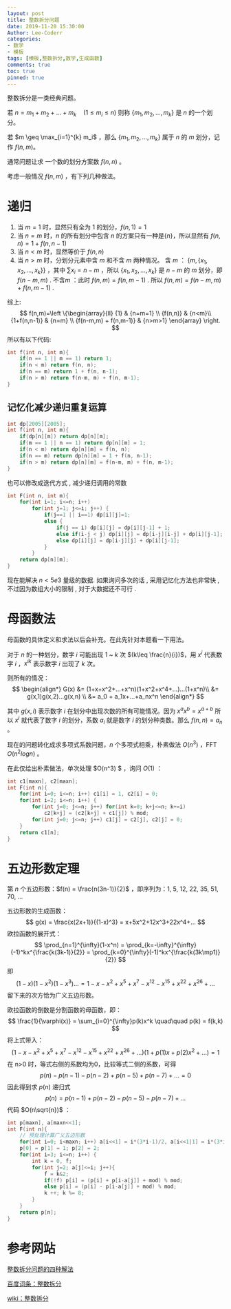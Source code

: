 ```yaml
---
layout: post
title: 整数拆分问题
date: 2019-11-20 15:30:00
Author: Lee-Coderr
categories: 
- 数学
- 模板
tags: [模板,整数拆分,数学,生成函数]
comments: true
toc: true
pinned: true
---
```


整数拆分是一类经典问题。

若 $n=m_1+m_2+...+m_k \quad (1 \leq m_i \leq n)$  则称 $\{m_1,m_2,...,m_k\}$ 是 $n$ 的一个划分。

若 $m \geq \max_{i=1}^{k} m_i$ ，那么 $\{m_1,m_2,...,m_k\}$ 属于 $n$ 的 $m$ 划分，记作 $f(n,m)$。

通常问题让求 一个数的划分方案数 $f(n,n)$ 。

考虑一般情况 $f(n,m)$ ，有下列几种做法。

# 递归

1. 当 $m=1$ 时，显然只有全为 $1$ 的划分，$f(n,1) = 1$ 
2. 当 $n=m$ 时，$n$ 的所有划分中包含 $n$ 的方案只有一种是$\{n\}$，所以显然有 $f(n,n) = 1+f(n,n-1)$ 
3. 当 $n < m$ 时，显然等价于 $f(n,n)$ 
4. 当 $n > m$ 时，分划分元素中含 $m$ 和不含 $m$ 两种情况。
   含 $m$ ： $\{m,\{ x_1,x_2,...,x_k\}\}$ ，其中 $\sum x_i = n-m$  ，所以 $\{ x_1,x_2,...,x_k\}$ 是 $n-m$ 的 $m$ 划分，即 $f(n-m,m)$ .
   不含$m$ ：此时 $f(n,m)=f(n,m-1)$ .
   所以 $f(n,m)=f(n-m,m) + f(n,m-1)$ .

综上:
$$
f(n,m)=\left
		\{\begin{array}{ll}
            {1} & {n=m=1} \\ 
            {f(n,n)} & {n<m}\\
            {1+f(n,n-1)} & {n=m} \\
            {f(n-m,m) + f(n,m-1)} & {n>m>1}
		\end{array}
		\right.
$$
所以有以下代码:

```c++
int f(int n, int m){
    if(n == 1 || m == 1) return 1;
    if(n < m) return f(n, n);
    if(n == m) return 1 + f(n, n-1);
    if(n > m) return f(n-m, m) + f(n, m-1);
}
```

## 记忆化减少递归重复运算

```c++
int dp[2005][2005];
int f(int n, int m){
    if(dp[n][m]) return dp[n][m];
    if(m == 1 || n == 1) return dp[n][m] = 1;
    if(n < m) return dp[n][m] = f(n, n);
    if(n == m) return dp[n][m] = 1 + f(n, n-1);
    if(n > m) return dp[n][m] = f(n-m, m) + f(n, m-1);
}
```

也可以修改成迭代方式 , 减少递归调用的常数

```c++
int F(int n, int m){
    for(int i=1; i<=n; i++)
        for(int j=1; j<=i; j++) {
            if(j==1 || i==1) dp[i][j]=1;
            else {
                if(j == i) dp[i][j] = dp[i][j-1] + 1;
                else if(i-j < j) dp[i][j] = dp[i-j][i-j] + dp[i][j-1];
                else dp[i][j] = dp[i-j][j] + dp[i][j-1];
            }
        }
    return dp[n][m];
}
```

现在能解决 $n<5e3$ 量级的数据. 如果询问多次的话 , 采用记忆化方法也非常快 , 不过因为数组大小的限制 , 对于大数据还不可行 . 

# 母函数法

母函数的具体定义和求法以后会补充。在此先针对本题看一下用法。

对于 $n$ 的一种划分，数字 $i$ 可能出现 $1$ ~ $k$  次  $(k\leq \frac{n}{i})$，用 $x^i$ 代表数字 $i$ ，$x^{ik}$ 表示数字 $i$ 出现了 $k$ 次。

则所有的情况：
$$
\begin{align*}
G(x) &= (1+x+x^2+...+x^n)(1+x^2+x^4+...)...(1+x^n)\\
     &= g(x,1)g(x,2)...g(x,n) \\
     &= a_0 + a_1x+...+a_nx^n
\end{align*}
$$

其中 $g(x,i)$ 表示数字 $i$ 在划分中出现次数的所有可能情况。因为 $x^ax^b = x^{a+b}$ 所以 $x^i$ 就代表了数字 $i$ 的划分，系数 $a_i$ 就是数字 $i$ 的划分种类数。那么 $f(n,n) = a_n$ 。

现在的问题转化成求多项式系数问题，$n$ 个多项式相乘，朴素做法 $O(n^3)$ ，FFT $O(n^2logn)$ 。

在此仅给出朴素做法，单次处理 $O(n^3) $ ，询问 $O(1)$ ：

```c++
int c1[maxn], c2[maxn];
int F(int n){
    for(int i=0; i<=n; i++) c1[i] = 1, c2[i] = 0;
    for(int i=2; i<=n; i++) {
        for(int j=0; j<=n; j++) for(int k=0; k+j<=n; k+=i)
            c2[k+j] = (c2[k+j] + c1[j]) % mod;
        for(int j=0; j<=n; j++) c1[j] = c2[j], c2[j] = 0;
    }
    return c1[n];
}
```



# 五边形数定理

第 $n$ 个五边形数：$f(n) = \frac{n(3n-1)}{2}$ ，即序列为：1, 5, 12, 22, 35, 51, 70, ...

五边形数的生成函数：
$$
g(x) = \frac{x(2x+1)}{(1-x)^3} = x+5x^2+12x^3+22x^4+...
$$
欧拉函数的展开式：
$$
\prod_{n=1}^{\infty}(1-x^n) = \prod_{k=-\infty}^{\infty}(-1)^kx^{\frac{k(3k-1)}{2}} = \prod_{k=0}^{\infty}(-1)^kx^{\frac{k(3k\mp1)}{2}}
$$
即
$$
(1-x)(1-x^2)(1-x^3)...=1-x-x^2+x^5+x^7-x^{12}-x^{15}+x^{22}+x^{26}+...
$$
留下来的次方恰为广义五边形数。

欧拉函数的倒数是分割函数的母函数，即：
$$
\frac{1}{\varphi(x)} = \sum_{i=0}^{\infty}p(k)x^k \quad\quad p(k) = f(k,k)
$$
将上式带入：
$$
(1-x-x^2+x^5+x^7-x^{12}-x^{15}+x^{22}+x^{26}+...)(1+p(1)x+p(2)x^2+...) = 1
$$
在 n>0 时，等式右侧的系数均为0，比较等式二侧的系数，可得
$$
p(n)-p(n-1)-p(n-2)+p(n-5)+p(n-7)+...=0
$$
因此得到求 $p(n)$ 递归式
$$
p(n) = p(n-1)+p(n-2)-p(n-5)-p(n-7)+...
$$
代码 $O(n\sqrt{n})$ ：

```c++
int p[maxn], a[maxn<<1];
int F(int n){
    // 预处理计算广义五边形数
    for(int i=0; i<maxn; i++) a[i<<1] = i*(3*i-1)/2, a[i<<1|1] = i*(3*i+1)/2;
    p[0] = p[1] = 1; p[2] = 2;
    for(int i=3; i<=n; i++) {
        int k = 0, f;
        for(int j=2; a[j]<=i; j++){
            f = k&2;
            if(!f) p[i] = (p[i] + p[i-a[j]] + mod) % mod;
            else p[i] = (p[i] - p[i-a[j]] + mod) % mod;
            k ++; k %= 8;
        }
    }
    return p[n];
}
```



# 参考网站

[整数拆分问题的四种解法](https://blog.csdn.net/u011889952/article/details/44813593)

[百度词条：整数拆分](https://baike.baidu.com/item/整数分拆/91991?fr=aladdin)

[wiki：整数拆分](https://zh.wikipedia.org/wiki/%E6%95%B4%E6%95%B8%E5%88%86%E6%8B%86#Elder%E5%AE%9A%E7%90%86)

